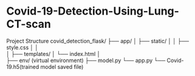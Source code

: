 # Covid-19-Detection-Using-Lung-CT-scan
Project Structure 
covid_detection_flask/
├── app/
│   ├── static/
│   │   ├── style.css
│   │   
│   ├── templates/
│      └── index.html
│   
├── env/ (virtual environment)
├── model.py
└── app.py
└── Covid-19.h5(trained model saved file)
